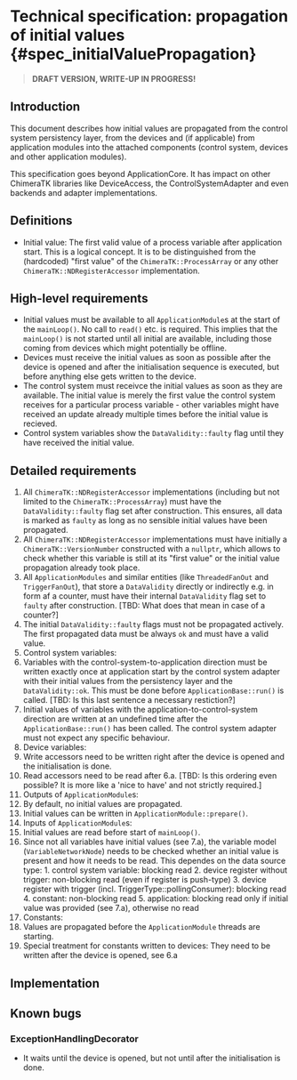 Technical specification: propagation of initial values {#spec_initialValuePropagation}
======================================================

> **DRAFT VERSION, WRITE-UP IN PROGRESS!**

## Introduction ##

This document describes how initial values are propagated from the control system persistency layer, from the devices and (if applicable) from application modules into the attached components (control system, devices and other application modules).

This specification goes beyond ApplicationCore. It has impact on other ChimeraTK libraries like DeviceAccess, the ControlSystemAdapter and even backends and adapter implementations.

## Definitions ##

- Initial value: The first valid value of a process variable after application start. This is a logical concept. It is to be distinguished from the (hardcoded) "first value" of the `ChimeraTK::ProcessArray` or any other `ChimeraTK::NDRegisterAccessor` implementation.

## High-level requirements ##

- Initial values must be available to all `ApplicationModule`s at the start of the `mainLoop()`. No call to `read()` etc. is required. This implies that the `mainLoop()` is not started until all initial are available, including those coming from devices which might potentially be offline.
- Devices must receive the initial values as soon as possible after the device is opened and after the initialisation sequence is executed, but before anything else gets written to the device.
- The control system must receivce the initial values as soon as they are available. The initial value is merely the first value the control system receives for a particular process variable - other variables might have received an update already multiple times before the initial value is recieved.
- Control system variables show the `DataValidity::faulty` flag until they have received the initial value.

## Detailed requirements ##

1. All `ChimeraTK::NDRegisterAccessor` implementations (including but not limited to the `ChimeraTK::ProcessArray`) must have the `DataValidity::faulty` flag set after construction. This ensures, all data is marked as `faulty` as long as no sensible initial values have been propagated.
2. All `ChimeraTK::NDRegisterAccessor` implementations must have initially a `ChimeraTK::VersionNumber` constructed with a `nullptr`, which allows to check whether this variable is still at its "first value" or the initial value propagation already took place.
3. All `ApplicationModules` and similar entities (like `ThreadedFanOut` and `TriggerFanOut`), that store a `DataValidity` directly or indirectly e.g. in form af a counter, must have their internal `DataValidity` flag set to `faulty` after construction. [TBD: What does that mean in case of a counter?]
4. The initial `DataValidity::faulty` flags must not be propagated actively. The first propagated data must be always `ok` and must have a valid value.
5. Control system variables:
  1. Variables with the control-system-to-application direction must be written exactly once at application start by the control system adapter with their initial values from the persistency layer and the `DataValidity::ok`. This must be done before `ApplicationBase::run()` is called. [TBD: Is this last sentence a necessary restiction?]
  2. Initial values of variables with the application-to-control-system direction are written at an undefined time after the `ApplicationBase::run()` has been called. The control system adapter must not expect any specific behaviour.
6. Device variables:
  1. Write accessors need to be written right after the device is opened and the initialisation is done.
  2. Read accessors need to be read after 6.a. [TBD: Is this ordering even possible? It is more like a 'nice to have' and not strictly required.]
7. Outputs of `ApplicationModule`s:
  1. By default, no initial values are propagated.
  2. Initial values can be written in `ApplicationModule::prepare()`.
8. Inputs of `ApplicationModule`s:
  1. Initial values are read before start of `mainLoop()`.
  2. Since not all variables have initial values (see 7.a), the variable model (`VariableNetworkNode`) needs to be checked whether an initial value is present and how it needs to be read. This dependes on the data source type:
    1. control system variable: blocking read
    2. device register without trigger: non-blocking read (even if register is push-type)
    3. device register with trigger (incl. TriggerType::pollingConsumer): blocking read
    4. constant: non-blocking read
    5. application: blocking read only if initial value was provided (see 7.a), otherwise no read
9. Constants:
  1. Values are propagated before the `ApplicationModule` threads are starting.
  2. Special treatment for constants written to devices: They need to be written after the device is opened, see 6.a

## Implementation ##


## Known bugs ##

### ExceptionHandlingDecorator ###

- It waits until the device is opened, but not until after the initialisation is done.